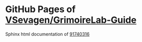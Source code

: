 GitHub Pages of [VSevagen/GrimoireLab-Guide](https://github.com/VSevagen/GrimoireLab-Guide.git)
===
Sphinx html documentation of [91740316](https://github.com/VSevagen/GrimoireLab-Guide/tree/91740316ef070376f4fa11ccb0ebe83fcc6f8c1e)
